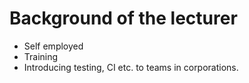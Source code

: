 # Background of the lecturer


* Self employed
* Training
* Introducing testing, CI etc. to teams in corporations.


